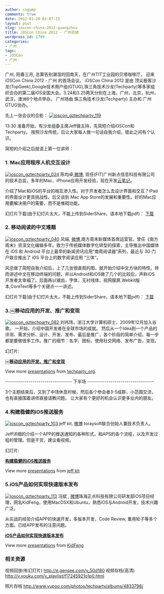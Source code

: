 ```yaml
---
author: cngump
comments: true
date: 2012-03-28 02:07:23
layout: post
slug: ioscon-china-2012-guangzhou
title: iOSCon China 2012 - 广州总结
wordpress_id: 1799
categories:
- 广州
tags:
- iOSCon
- 广州
---
```


广州, 阳春三月, 总算告别潮湿的回南天，在广州TIT工业园的贝塔咖啡厅， 迎来 iOSCon China 2012 - 广州 的首场会议。 iOSCon China 2012 是由 顶尖极客沙龙(TopGeek),Google技术用户组(GTUG),珠三角技术沙龙(Techparty)等多家组织合办的第二届iOS全国大会。3.24和3.25两天分别在上海，广州，北京，杭州，武汉，澳洲6个地点举办。 广州场由 珠三角技术沙龙(Techparty) 主办和 广州GTUG协办。

先上一张会议的合影：
[![ioscon_gztechparty_119](http://pic.yupoo.com/techparty/BQ8ThqaL/medium.jpg)](http://www.yupoo.com/photos/techparty/84867113/)

13:30 准备开始，有沙龙组委主席Jeff做主持，先简短介绍iOSCon和Techparty。 按照沙龙传统，后让大家每人做一句话自我介绍，彼此之间有个认识。

简短的介绍之后就请上第一位讲师：



### 1. Mac应用程序人机交互设计


[![ioscon_gztechparty_024](http://pic.yupoo.com/techparty/BQ7GTW4g/medium.jpg)](http://www.yupoo.com/photos/techparty/84866105/)
陈均卓,[微博](http://weibo.com/moonfunjohn), 现任(FIT)广州新点信息科技有限公司的技术总监，多年的Mac、iPhone应用开发经验，现在开发[云笔记](http://yunbiji.com)。

介绍了Mac和iOS的平台的相互渗入性。对于开发者怎么去设计界面和交互？iPad的界面设计更具挑战性。后又谈到 Mac App Store的发展和重要性。好的Mac应用要解决用户的需要，而不是堆砌功能。

幻灯片下载(由于幻灯片太大，不能上传到SiderShare，请本地下载pdf)： [下载](http://techparty-media.qiniudn.com/2012/03/mac_interactive.pdf) 



### 2. 移动阅读的中文难题


[![ioscon_gztechparty_040](http://pic.yupoo.com/techparty/BQ7TfpxN/medium.jpg)](http://www.yupoo.com/photos/techparty/84866443/)
风端, [微博](http://weibo.com/wavelet),南方周末新媒体首席运营官。曾任《南方周末》资深文化编辑多年。致力于传统媒体数字化转型的探索，主导推出中国媒体在 iOS 和 Android 平台上最早的新闻资讯应用“南周阅读器”系列，最近与 3G 门户联合推出了 iOS 平台上的数字阅读应用 “三体”。

风总做了简短自我介绍后，上了几张很直观的图，就开始介绍中文方块的特性。转而讲述中文在移动终端的问题，并以Android和iOS做了几个的比较后，声称iOS开发者太幸福了。后面再以锯齿，字体，无衬线体，视网膜屏,Webkit版本,CoreText等多个关键点一一讲述。

幻灯片下载(由于幻灯片太大，不能上传到SiderShare，请本地下载pdf)： [下载](http://techparty-media.qiniudn.com/2012/03/chinese_reading.pdf) 



### 3.￼移动应用的开发、推广和变现


[![ioscon_gztechparty_082](http://pic.yupoo.com/techparty/BQ8ptWhF/medium.jpg)](http://www.yupoo.com/photos/techparty/84866971/)
刘祎玮，浙江大学计算机硕士，2009年12月加入谷歌。 
一开始，介绍中国开发者在全球市场的成就。 然后从一个Idea到一个产品的评测、需求分析、设计、开发、发布、最后是推广，各个阶段的简单介绍，每一步都是要做很多工作。推广的细节：名字、图标、使用社交网络、发布广告，变现。

幻灯片:


**[￼移动应用的开发、推广和变现](http://www.slideshare.net/techparty_org/ss-12178966)**

View more [presentations](http://www.slideshare.net/) from [techparty_org](http://www.slideshare.net/techparty_org).



---------------------------------- 下半场 ----------------------------------

3个主题结束后，又到了中场休息时候，然后各个参会者3-5成群，小范围交流，也有直接围着讲师直接请教问题。 让大家有个更好的机会认识更多业内的朋友。



### 4.构建稳健的iOS推送服务


[![ioscon_gztechparty_103](http://pic.yupoo.com/techparty/BQ8GTigZ/medium.jpg)](http://www.yupoo.com/photos/techparty/84867082/)
jeff kit, [微博](http://weibo.com/jeffjie) toraysoft联合创始人兼技术负责人。

Jeff详细的介绍一个APP的推送通知的各种形式，和APS的各个流程，以及开发过程的管理。但是干货，建议看视频。

幻灯片:


**[构建稳健的iOS推送服务](http://www.slideshare.net/jeffkit/ios-12141715)**

View more [presentations](http://www.slideshare.net/) from [jeff kit](http://www.slideshare.net/jeffkit)





### 5.iOS产品如何实现快速版本发布


[![ioscon_gztechparty_113](http://pic.yupoo.com/techparty/BQ8OjWbl/medium.jpg)](http://www.yupoo.com/photos/techparty/84867098/)
冯斌 , [微博](http://weibo.com/kidweibo)珠海正点科技有限公司研发部iOS项目经理，网名KidFeng，使用MacOSX和Ubuntu，熟悉iOS与Android开发，技术兴趣广泛。

从实战的经验介绍APP的快速开发，多版本开发，Code Review, 重用轮子等多个方面。已经APP发布的注意问题。



**[iOS产品如何实现快速版本发布](http://www.slideshare.net/KidFeng/ios-12131458)**

View more [presentations](http://www.slideshare.net/) from [KidFeng](http://www.slideshare.net/KidFeng)





### 相关资源



视频回放(有幻灯片)
http://e.gensee.com/v_50d180
视频存档(高清)
http://v.youku.com/v_playlist/f17245921o1p0.html

照片存档
http://www.yupoo.com/photos/techparty/albums/4833798/
